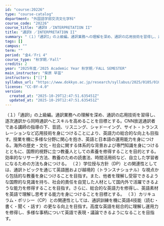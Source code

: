 ```yaml
---
id: "course:20226"
type: "course-catalog"
department: "外国語学部交流文化学科"
course_code: "20226"
course_title: "通訳Ⅱ ／INTERPRETATION II"
title: "通訳Ⅱ ／INTERPRETATION II"
summary: "（１）「通訳I」の上級編。通訳業務への理解を深め、通訳の応用技術を習得し、逐次通訳から同時通訳へとスキルを高めることを目標とする。CNN放送通訳者である講師の指導の下、音読、リスニング、シャドーイング、サイト・トランスレーションなど応用技術…"
tags: []
campus: ""
term: ""
period: "金4／Fri 4"
course_type: "秋学期／Fall"
credits: 2
year: "2025年度／2025 Academic Year 秋学期／FALL SEMESTER"
main_instructor: "柴原 早苗"
instructors: ["[]"]
syllabus_url: "https://www.dokkyo.ac.jp/research/syllabus/2025/0105/0105_20226_ja_JP.html"
license: "CC-BY-4.0"
version:
  created_at: "2025-10-29T12:47:51.635451Z"
  updated_at: "2025-10-29T12:47:51.635451Z"
---
```

（１）「通訳I」の上級編。通訳業務への理解を深め、通訳の応用技術を習得し、逐次通訳から同時通訳へとスキルを高めることを目標とする。CNN放送通訳者である講師の指導の下、音読、リスニング、シャドーイング、サイト・トランスレーションなど応用技術を身につけることにより、英語力の総合的な向上も目指す。授業を機に多様な分野に関心を抱き、英語と日本語の運用能力を身につける。海外の歴史・文化・社会に関する体系的な背景および専門知識を身につけるとともに、国際的視野に立つ教養人としての素養を修得することを目的とする。効率的なリサーチ方法、教養のための読書法、時間活用術など、自立した学習者になるための方法も身につける。 （２）学位授与方針（DP）との関連性としては、通訳トピックを通じて英語圏および越境的（トランスナショナル）な視点から包括的な教養を身につけることを目指す。また、他者を理解し受容できるような国際的な見識を持ち、社会的責任を自覚した人材として国内外で活躍できるような能力を修得することを目指す。さらに、総合的な英語力を修得し、英語素材を英語で理解し思考する能力を身につけることを目標とする。 （３）カリキュラム・ポリシー（CP）との関連性としては、通訳訓練を機に英語4技能（読む・書く・聞く・話す）の更なる向上を目指す。高度な英語を総合的に理解し運用力を修得し、多様な事柄について英語で表現・議論できるようになることを目指す。
